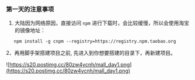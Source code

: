 ### 第一天的注意事项

1. 大陆因为网络原因，直接访问 `npm` 进行下载时，会比较缓慢，所以会使用淘宝的镜像地址：

 ```
    npm install -g cnpm --registry=https://registry.npm.taobao.org
 ```

2、再用脚手架搭建项目之前, 先进入到你想要搭建的目录下，再新建项目。

![https://s20.postimg.cc/80zw4ycnh/mall_day1.png](https://s20.postimg.cc/80zw4ycnh/mall_day1.png)
